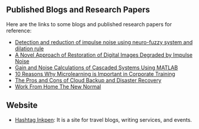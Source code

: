 ## Published Blogs and Research Papers

Here are the links to some blogs and published research papers for reference:

- [Detection and reduction of impulse noise using neuro-fuzzy system and dilation rule](https://ieeexplore.ieee.org/document/7069569)
- [A Novel Approach of Restoration of Digital Images Degraded by Impulse Noise](https://www.igi-global.com/gateway/article/115836)
- [Gain and Noise Calculations of Cascaded Systems Using MATLAB](https://www.electronicsforu.com/electronics-projects/software-projects-ideas/gain-noise-calculations-cascaded-systems-using-matlab)
- [10 Reasons Why Microlearning is Important in Corporate Training](https://www.hashtaginkpen.com/2021/03/10-reasons-why-microlearning-is.html)
- [The Pros and Cons of Cloud Backup and Disaster Recovery](https://www.hashtaginkpen.com/2020/07/the-pros-and-cons-of-cloud-backup-and.html)
- [Work From Home The New Normal](https://www.hashtaginkpen.com/2020/07/work-from-home-new-normal.html)

## Website

- [Hashtag Inkpen](www.hashtaginkpen.com): It is a site for travel blogs, writing services, and events.
